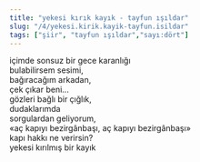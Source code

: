 ```yaml
---
title: "yekesi kırık kayık - tayfun ışıldar"
slug: "/4/yekesi.kirik.kayik-tayfun.isildar"
tags: ["şiir", "tayfun ışıldar","sayı:dört"]
---
```

içimde sonsuz bir gece karanlığı  
bulabilirsem sesimi,\
bağıracağım arkadan,\
çek çıkar beni...\
gözleri bağlı bir çığlık,\
dudaklarımda\
sorgulardan geliyorum,\
«aç kapıyı bezirgânbaşı, aç kapıyı bezirgânbaşı»\
kapı hakkı ne verirsin?\
yekesi kırılmış bir kayık
